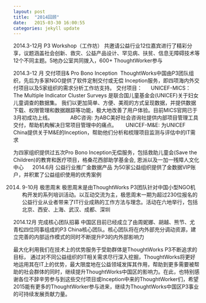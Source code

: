 ```yaml
---
layout: post
title:  "2014回顾"
date:   2015-03-30 16:00:55
categories: jekyll update
---
```

2014.3-12月  P3 Workshop（工作坊）
共邀请公益行业12位嘉宾进行了精彩分享，议题涵盖社会创新、救灾、公益产品设计、罕见病、扶贫、信息无障碍技术等12个不同主题。5地办公室共同拨入，600+ ThoughtWorker参与

2014.3-12 月  交付项目& Pro Bono Inception 
ThoughtWorks中国由P3团队组织，先后为多家NGO提供了软件定制交付或无偿 Inception服务，即四项海内外交付项目以及5家组织的需求分析工作坊支持。
交付项目：
     UNICEF-MICS：The Multiple Indicator Cluster Surveys 是联合国儿童基金会(UNICEF)关于妇女儿童调查的数据集。 我们以更加简单、方便、美观的方式呈现数据，并提供数据下载、权限管理和数据跟踪等功能，极大地改善了用户体验。目前MICS官网已于3月初成功上线。
     
     ABC咨询: 为ABC美好社会咨询社提供内部项目管理工具交付，帮助机构解决日常项目管理中的痛点。
     UNICEF-M&E: 为UNICEF China提供关于M&E的Inception，帮助他们分析和梳理项目监测与评估中的IT需求

为四家组织提供过五次Pro Bono Inception无偿服务，包括救助儿童会(Save the Children)的教育和医疗项目，格桑花西部助学基金会, 恩派以及一加一残障人文化中心
    
2014.6月  公益行业推广金数据产品
为50家公益组织提供了金数据VIP账户，并积累了公益组织使用的优秀案例

2014. 9-10月 极思周末
极思周末是由ThoughtWorks P3团队针对中国小型NGO机构开发的系列培训活动。以互动交流为主，极思周末一期为超过230位报名的公益行业从业者带来了IT行业成熟的工作方法与理念。活动在六地举行，包括北京、西安、上海、武汉、成都、深圳

2014.12月  完成核心团队招募
中国区目前已经成立了由周妮娜、胡越、熊节、尤青松四位同事组成的P3 China核心团队。核心团队将在内外部充分调动资源，建立完善的内部运作模式的同时不断提升P3的内外部影响力

最大化利用我们在技术上的优势服务于受助群体是ThoughtWorks P3不断追求的目标，
通过对不同公益组织的IT相关需求尽行深入挖掘，ThoughtWorks将更好地运用其在IT上的优势，最大限度地在公益领域发挥其作用，帮助到更多需要被帮助的社会群体的同时，继续提升ThoughtWorks中国区的影响力。在此，也特别感谢各位不辞辛劳参与到这些交付项目或Inception中来的ThoughtWorker们，希望2015能有更多的ThoughtWorker参与进来，继续为ThoughtWorks中国区P3事业的可持续发展贡献力量。

